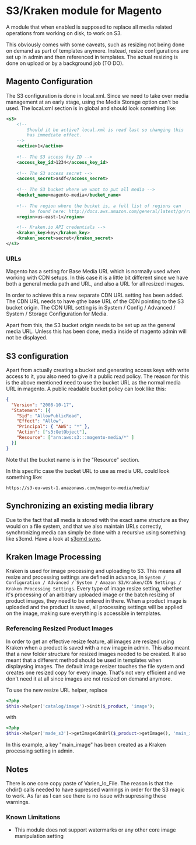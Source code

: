 # S3/Kraken module for Magento

A module that when enabled is supposed to replace all media related operations from working on disk, to work on S3.

This obviously comes with some caveats, such as resizing not being done on demand as part of templates anymore. Instead, resize configurations are set up in admin and then referenced in templates. The actual resizing is done on upload or by a background job (TO DO).

## Magento Configuration

The S3 configuration is done in local.xml. Since we need to take over media management at an early stage, using the Media Storage option can't be used. The local.xml section is in global and should look something like:

```xml
<s3>
    <!--
        Should it be active? local.xml is read last so changing this
        has immediate effect.
    -->
    <active>1</active>
    
    <!-- The S3 access key ID -->
    <access_key_id>1234</access_key_id>
     
    <!-- The S3 access secret -->
    <access_secret>asdf</access_secret>
    
    <!-- The S3 bucket where we want to put all media -->
    <bucket_name>magento-media</bucket_name>
    
    <!-- The region where the bucket is, a full list of regions can
         be found here: http://docs.aws.amazon.com/general/latest/gr/rande.html#s3_region -->
    <region>us-east-1</region>

    <!-- Kraken.io API credentials -->
    <kraken_key>key</kraken_key>
    <kraken_secret>secret</kraken_secret>
</s3>
```

### URLs

Magento has a setting for Base Media URL which is normally used when working with CDN setups. In this case it is a little bit different since we have both a general media path and URL, and also a URL for all resized images.

In order to achieve this a new separate CDN URL setting has been added. The CDN URL needs to have gthe base URL of the CDN pointing to the S3 bucket origin. The CDN URL setting is in System / Config / Advanced / System / Storage Configuration for Media.
  
Apart from this, the S3 bucket origin needs to be set up as the general media URL. Unless this has been done, media inside of magento admin will not be displayed.

## S3 configuration

Apart from actually creating a bucket and generating access keys with write access to it, you also need to give it a public read policy. The reason for this is the above mentioned need to use the bucket URL as the normal media URL in magento. A public readable bucket policy can look like this:

```json
{
  "Version": "2008-10-17",
  "Statement": [{
    "Sid": "AllowPublicRead",
    "Effect": "Allow",
    "Principal": { "AWS": "*" },
    "Action": ["s3:GetObject"],
    "Resource": ["arn:aws:s3:::magento-media/*" ]
  }]
}
```

Note that the bucket name is in the "Resource" section.

In this specific case the bucket URL to use as media URL could look something like:

```
https://s3-eu-west-1.amazonaws.com/magento-media/media/
```

## Synchronizing an existing media library

Due to the fact that all media is stored with the exact same structure as they would on a file system, and that we also maintain URLs correctly, synchronizing media can simply be done with a recursive using something like s3cmd. Have a look at [s3cmd sync](http://s3tools.org/s3cmd-sync).

## Kraken Image Processing

Kraken is used for image processing and uploading to S3. This means all resize and processing settings are defined in advance, in `System / Configuration / Advanced / System / Amazon S3/Kraken/CDN Settings / Kraken Processing Settings`. Every type of image resize setting, whether it's processing of an arbitrary uploaded image or the batch resizing of product images, they need to be entered in there. When a product image is uploaded and the product is saved, all processing settings will be applied on the image, making sure everything is accessible in templates.

### Referencing Resized Product Images

In order to get an effective resize feature, all images are resized using Kraken when a product is saved with a new image in admin. This also meant that a new folder structure for resized images needed to be created. It also meant that a different method should be used in templates when displaysing images. The default image resizer touches the file system and creates one resized copy for every image. That's not very efficient and we don't need it at all since images are not resized on demand anymore.

To use the new resize URL helper, replace

```php
<?php
$this->helper('catalog/image')->init($_product, 'image');
```

with

```php
<?php
$this->helper('made_s3')->getImageCdnUrl($_product->getImage(), 'main_image');
```

In this example, a key "main_image" has been created as a Kraken processing setting in admin.

## Notes

There is one core copy paste of Varien_Io_File. The reason is that the chdir() calls needed to have supressed warnings in order for the S3 magic to work. As far as I can see there is no issue with supressing these warnings. 

### Known Limitations

* This module does not support watermarks or any other core image manipulation setting